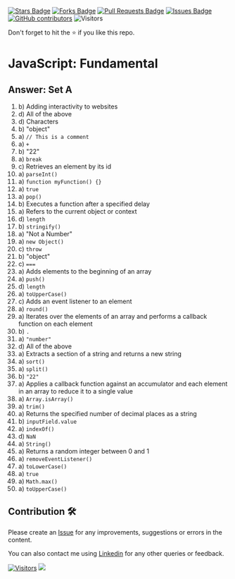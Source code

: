 <a href="https://github.com/drshahizan/learn-php/stargazers"><img src="https://img.shields.io/github/stars/drshahizan/learn-php" alt="Stars Badge"/></a>
<a href="https://github.com/drshahizan/learn-php/network/members"><img src="https://img.shields.io/github/forks/drshahizan/learn-php" alt="Forks Badge"/></a>
<a href="https://github.com/drshahizan/learn-php/pulls"><img src="https://img.shields.io/github/issues-pr/drshahizan/learn-php" alt="Pull Requests Badge"/></a>
<a href="https://github.com/drshahizan/learn-php/issues"><img src="https://img.shields.io/github/issues/drshahizan/learn-php" alt="Issues Badge"/></a>
<a href="https://github.com/drshahizan/learn-php/graphs/contributors"><img alt="GitHub contributors" src="https://img.shields.io/github/contributors/drshahizan/learn-php?color=2b9348"></a>
![Visitors](https://api.visitorbadge.io/api/visitors?path=https%3A%2F%2Fgithub.com%2Fdrshahizan%2Flearn-php&labelColor=%23d9e3f0&countColor=%23697689&style=flat)

Don't forget to hit the :star: if you like this repo.

# JavaScript: Fundamental

## Answer: Set A

1. b) Adding interactivity to websites
2. d) All of the above
3. d) Characters
4. b) "object"
5. a) `// This is a comment`
6. a) `+`
7. b) "22"
8. a) `break`
9. c) Retrieves an element by its id
10. a) `parseInt()`
11. a) `function myFunction() {}`
12. a) `true`
13. a) `pop()`
14. b) Executes a function after a specified delay
15. a) Refers to the current object or context
16. d) `length`
17. b) `stringify()`
18. a) "Not a Number"
19. a) `new Object()`
20. c) `throw`
21. b) "object"
22. c) `===`
23. a) Adds elements to the beginning of an array
24. a) `push()`
25. d) `length`
26. a) `toUpperCase()`
27. c) Adds an event listener to an element
28. a) `round()`
29. a) Iterates over the elements of an array and performs a callback function on each element
30. b) `.`
31. a) `"number"`
32. d) All of the above
33. a) Extracts a section of a string and returns a new string
34. a) `sort()`
35. a) `split()`
36. b) `"22"`
37. a) Applies a callback function against an accumulator and each element in an array to reduce it to a single value
38. a) `Array.isArray()`
39. a) `trim()`
40. a) Returns the specified number of decimal places as a string
41. b) `inputField.value`
42. a) `indexOf()`
43. d) `NaN`
44. a) `String()`
45. a) Returns a random integer between 0 and 1
46. a) `removeEventListener()`
47. a) `toLowerCase()`
48. a) `true`
49. a) `Math.max()`
50. a) `toUpperCase()`
    
## Contribution 🛠️
Please create an [Issue](https://github.com/drshahizan/learn-php/issues) for any improvements, suggestions or errors in the content.

You can also contact me using [Linkedin](https://www.linkedin.com/in/drshahizan/) for any other queries or feedback.

[![Visitors](https://api.visitorbadge.io/api/visitors?path=https%3A%2F%2Fgithub.com%2Fdrshahizan&labelColor=%23697689&countColor=%23555555&style=plastic)](https://visitorbadge.io/status?path=https%3A%2F%2Fgithub.com%2Fdrshahizan)
![](https://hit.yhype.me/github/profile?user_id=81284918)


